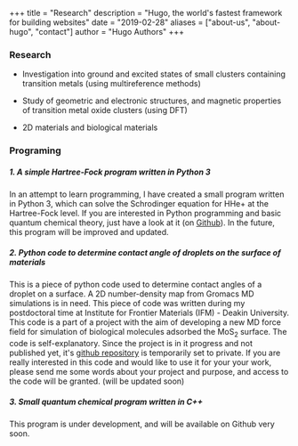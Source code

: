 +++
title = "Research"
description = "Hugo, the world's fastest framework for building websites"
date = "2019-02-28"
aliases = ["about-us", "about-hugo", "contact"]
author = "Hugo Authors"
+++

### Research

-   Investigation into ground and excited states of small clusters
    containing transition metals (using multireference methods)

-   Study of geometric and electronic structures, and magnetic
    properties of transition metal oxide clusters (using DFT)

-   2D materials and biological materials

### Programing 

##### 1. A simple Hartree-Fock program written in Python 3

In an attempt to learn programming, I have created a small program written in Python 3, which can solve the Schrodinger equation for HHe+ at the Hartree-Fock level. If you are interested in Python programming and basic quantum chemical theory, just have a look at it (on [Github](https://github.com/lenhanpham/Hartree-Fock "Hartree-Fock")). In the future, this program will be improved and updated.

##### 2. Python code to determine contact angle of droplets on the surface of materials 

This is a piece of python code used to determine contact angles of a  droplet on a surface. A 2D number-density map from Gromacs MD  simulations is in need. This piece of code was written during my postdoctoral time at Institute for Frontier Materials (IFM) - Deakin University. This code is a part of a project with the aim of  developing a new MD force field for simulation of biological molecules  adsorbed the MoS<sub>2</sub> surface. The code is self-explanatory. Since the project is in it progress and not published yet, it's [github repository](https://github.com/lenhanpham/water-contact-angle) is temporarily set to private. If you are really interested in this code and would like to use it for your your work, please send me some words about your project and purpose, and access to the code will be granted. (will be updated soon) 

##### 3. Small quantum chemical program written in C++ 

This program is under development, and will be available on Github very soon.
